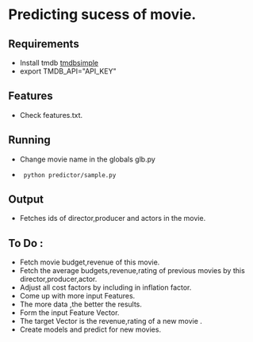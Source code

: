 # Predicting sucess of movie.

## Requirements
 * Install tmdb [tmdbsimple]( https://pypi.python.org/pypi/tmdbsimple ) 
 * export TMDB_API="API_KEY"


## Features 
 * Check features.txt.

## Running 
 * Change movie name in the globals glb.py
 *  ```
	 python predictor/sample.py 
    ```

## Output
 * Fetches ids of director,producer and actors in the movie.

## To Do :
 * Fetch movie budget,revenue of this movie.
 * Fetch the average budgets,revenue,rating of previous movies by this director,producer,actor.
 * Adjust all cost factors by including in inflation factor.
 * Come up with more input Features.
 * The more data ,the better the results.
 * Form the input Feature Vector.
 * The target Vector is the revenue,rating of a new movie .
 *  Create models and predict for new movies.
